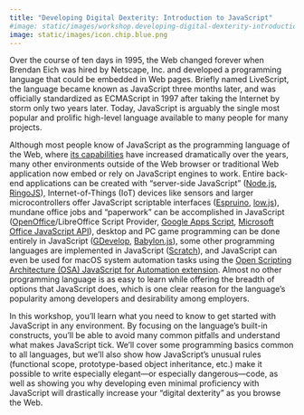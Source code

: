 ```yaml
---
title: "Developing Digital Dexterity: Introduction to JavaScript"
#image: static/images/workshop.developing-digital-dexterity-introduction-to-javascript.square.png
image: static/images/icon.chip.blue.png
---
```


Over the course of ten days in 1995, the Web changed forever when Brendan Eich was hired by Netscape, Inc. and developed a programming language that could be embedded in Web pages. Briefly named LiveScript, the language became known as JavaScript three months later, and was officially standardized as ECMAScript in 1997 after taking the Internet by storm only two years later. Today, JavaScript is arguably the single most popular and prolific high-level language available to many people for many projects.

Although most people know of JavaScript as the programming language of the Web, where [its capabilities](https://developer.mozilla.org/en-US/docs/Web/API) have increased dramatically over the years, many other environments outside of the Web browser or traditional Web application now embed or rely on JavaScript engines to work. Entire back-end applications can be created with &ldquo;server-side JavaScript&rdquo; ([Node.js](https://nodejs.org/), [RingoJS](https://www.ringojs.org/)), Internet-of-Things (IoT) devices like sensors and larger microcontrollers offer JavaScript scriptable interfaces ([Espruino](https://www.espruino.com/), [low.js](https://www.neonious.com/lowjs/)), mundane office jobs and &ldquo;paperwork&rdquo; can be accomplished in JavaScript ([OpenOffice](https://wiki.openoffice.org/wiki/Documentation/DevGuide/Scripting/JavaScript_Editor)/LibreOffice Script Provider, [Google Apps Script](https://developers.google.com/apps-script/), [Microsoft Office JavaScript API](https://docs.microsoft.com/en-us/javascript/api/overview)), desktop and PC game programming can be done entirely in JavaScript ([GDevelop](https://gdevelop-app.com/javascript-game-engine/), [Babylon.js](https://www.babylonjs.com/)), some other programming languages are implemented in JavaScript ([Scratch](https://scratch.mit.edu/)), and JavaScript can even be used for macOS system automation tasks using the [Open Scripting Architecture (OSA) JavaScript for Automation extension](https://en.wikipedia.org/wiki/AppleScript#Open_Scripting_Architecture). Almost no other programming language is as easy to learn while offering the breadth of options that JavaScript does, which is one clear reason for the language&rsquo;s popularity among developers and desirability among employers.

In this workshop, you&rsquo;ll learn what you need to know to get started with JavaScript in any environment. By focusing on the language&rsquo;s built-in constructs, you&rsquo;ll be able to avoid many common pitfalls and understand what makes JavaScript tick. We&rsquo;ll cover some programming basics common to all languages, but we&rsquo;ll also show how JavaScript&rsquo;s unusual rules (functional scope, prototype-based object inheritance, etc.) make it possible to write especially elegant&mdash;or especially dangerous&mdash;code, as well as showing you why developing even minimal proficiency with JavaScript will drastically increase your &ldquo;digital dexterity&rdquo; as you browse the Web.
